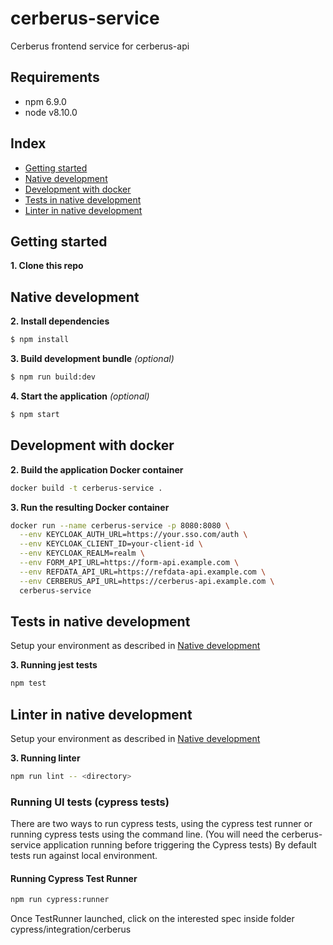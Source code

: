 # cerberus-service
Cerberus frontend service for cerberus-api

## Requirements
* npm 6.9.0
* node v8.10.0

## Index
* [Getting started](#getting-started)
* [Native development](#native-development)
* [Development with docker](#development-with-docker)
*  [Tests in native development](#tests-in-native-development)
* [Linter in native development](#linter-in-native-development)

## Getting started

**1. Clone this repo**

## Native development
**2. Install dependencies**
```sh
$ npm install
```
**3. Build development bundle** *(optional)*
```sh
$ npm run build:dev
```
**4. Start the application** *(optional)*
```sh
$ npm start
```


## Development with docker
**2. Build the application Docker container**
```sh
docker build -t cerberus-service .
```
**3. Run the resulting Docker container**
```sh
docker run --name cerberus-service -p 8080:8080 \
  --env KEYCLOAK_AUTH_URL=https://your.sso.com/auth \
  --env KEYCLOAK_CLIENT_ID=your-client-id \
  --env KEYCLOAK_REALM=realm \
  --env FORM_API_URL=https://form-api.example.com \
  --env REFDATA_API_URL=https://refdata-api.example.com \
  --env CERBERUS_API_URL=https://cerberus-api.example.com \
  cerberus-service
```

## Tests in native development

Setup your environment as described in [Native development](#native-development)

**3. Running jest tests**
```sh
npm test
```

## Linter in native development

Setup your environment as described in [Native development](#native-development)

**3. Running linter**
```sh
npm run lint -- <directory>
```
### Running UI tests (cypress tests)
There are two ways to run cypress tests, using the cypress test runner or running cypress tests using the command line.
(You will need the cerberus-service application running before triggering the Cypress tests)
By default tests run against local environment.

#### Running Cypress Test Runner
```sh
npm run cypress:runner
```
Once TestRunner launched, click on the interested spec inside folder cypress/integration/cerberus
